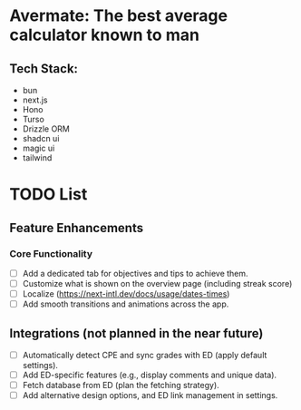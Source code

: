 # Avermate: The best average calculator known to man

## Tech Stack:

- bun
- next.js
- Hono
- Turso
- Drizzle ORM
- shadcn ui
- magic ui
- tailwind


# TODO List

## Feature Enhancements
### Core Functionality
- [ ] Add a dedicated tab for objectives and tips to achieve them.
- [ ] Customize what is shown on the overview page (including streak score)
- [ ] Localize (https://next-intl.dev/docs/usage/dates-times)
- [ ] Add smooth transitions and animations across the app.

## Integrations (not planned in the near future)
- [ ] Automatically detect CPE and sync grades with ED (apply default settings).
- [ ] Add ED-specific features (e.g., display comments and unique data).
- [ ] Fetch database from ED (plan the fetching strategy).
- [ ] Add alternative design options, and ED link management in settings.